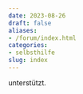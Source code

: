 ```yaml
---
date: 2023-08-26
draft: false
aliases:
- /forum/index.html
categories:
- selbsthilfe
slug: index
---
```



  unterstützt.